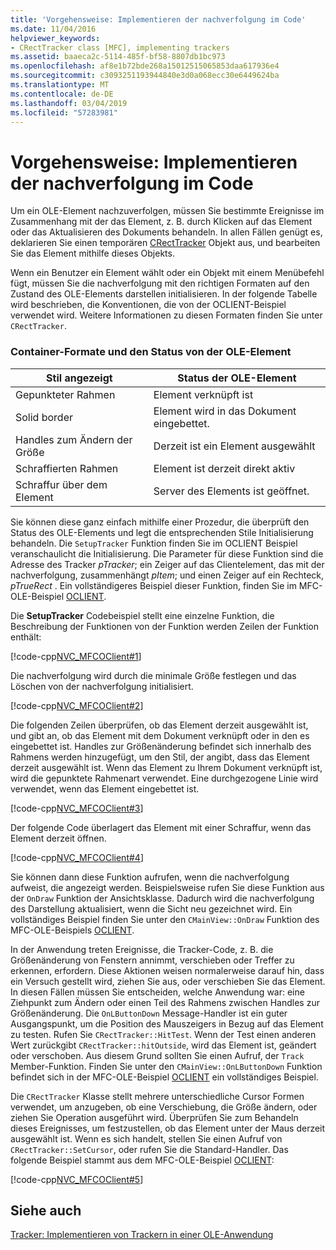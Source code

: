 ```yaml
---
title: 'Vorgehensweise: Implementieren der nachverfolgung im Code'
ms.date: 11/04/2016
helpviewer_keywords:
- CRectTracker class [MFC], implementing trackers
ms.assetid: baaeca2c-5114-485f-bf58-8807db1bc973
ms.openlocfilehash: af8e1b72bde268a15012515065853daa617936e4
ms.sourcegitcommit: c3093251193944840e3d0a068ecc30e6449624ba
ms.translationtype: MT
ms.contentlocale: de-DE
ms.lasthandoff: 03/04/2019
ms.locfileid: "57283981"
---
```

# <a name="how-to-implement-tracking-in-your-code"></a>Vorgehensweise: Implementieren der nachverfolgung im Code

Um ein OLE-Element nachzuverfolgen, müssen Sie bestimmte Ereignisse im Zusammenhang mit der das Element, z. B. durch Klicken auf das Element oder das Aktualisieren des Dokuments behandeln. In allen Fällen genügt es, deklarieren Sie einen temporären [CRectTracker](../mfc/reference/crecttracker-class.md) Objekt aus, und bearbeiten Sie das Element mithilfe dieses Objekts.

Wenn ein Benutzer ein Element wählt oder ein Objekt mit einem Menübefehl fügt, müssen Sie die nachverfolgung mit den richtigen Formaten auf den Zustand des OLE-Elements darstellen initialisieren. In der folgende Tabelle wird beschrieben, die Konventionen, die von der OCLIENT-Beispiel verwendet wird. Weitere Informationen zu diesen Formaten finden Sie unter `CRectTracker`.

### <a name="container-styles-and-states-of-the-ole-item"></a>Container-Formate und den Status von der OLE-Element

|Stil angezeigt|Status der OLE-Element|
|---------------------|-----------------------|
|Gepunkteter Rahmen|Element verknüpft ist|
|Solid border|Element wird in das Dokument eingebettet.|
|Handles zum Ändern der Größe|Derzeit ist ein Element ausgewählt|
|Schraffierten Rahmen|Element ist derzeit direkt aktiv|
|Schraffur über dem Element|Server des Elements ist geöffnet.|

Sie können diese ganz einfach mithilfe einer Prozedur, die überprüft den Status des OLE-Elements und legt die entsprechenden Stile Initialisierung behandeln. Die `SetupTracker` Funktion finden Sie im OCLIENT Beispiel veranschaulicht die Initialisierung. Die Parameter für diese Funktion sind die Adresse des Tracker *pTracker*; ein Zeiger auf das Clientelement, das mit der nachverfolgung, zusammenhängt *pItem*; und einen Zeiger auf ein Rechteck, *pTrueRect* . Ein vollständigeres Beispiel dieser Funktion, finden Sie im MFC-OLE-Beispiel [OCLIENT](../visual-cpp-samples.md).

Die **SetupTracker** Codebeispiel stellt eine einzelne Funktion, die Beschreibung der Funktionen von der Funktion werden Zeilen der Funktion enthält:

[!code-cpp[NVC_MFCOClient#1](../mfc/codesnippet/cpp/how-to-implement-tracking-in-your-code_1.cpp)]

Die nachverfolgung wird durch die minimale Größe festlegen und das Löschen von der nachverfolgung initialisiert.

[!code-cpp[NVC_MFCOClient#2](../mfc/codesnippet/cpp/how-to-implement-tracking-in-your-code_2.cpp)]

Die folgenden Zeilen überprüfen, ob das Element derzeit ausgewählt ist, und gibt an, ob das Element mit dem Dokument verknüpft oder in den es eingebettet ist. Handles zur Größenänderung befindet sich innerhalb des Rahmens werden hinzugefügt, um den Stil, der angibt, dass das Element derzeit ausgewählt ist. Wenn das Element zu Ihrem Dokument verknüpft ist, wird die gepunktete Rahmenart verwendet. Eine durchgezogene Linie wird verwendet, wenn das Element eingebettet ist.

[!code-cpp[NVC_MFCOClient#3](../mfc/codesnippet/cpp/how-to-implement-tracking-in-your-code_3.cpp)]

Der folgende Code überlagert das Element mit einer Schraffur, wenn das Element derzeit öffnen.

[!code-cpp[NVC_MFCOClient#4](../mfc/codesnippet/cpp/how-to-implement-tracking-in-your-code_4.cpp)]

Sie können dann diese Funktion aufrufen, wenn die nachverfolgung aufweist, die angezeigt werden. Beispielsweise rufen Sie diese Funktion aus der `OnDraw` Funktion der Ansichtsklasse. Dadurch wird die nachverfolgung des Darstellung aktualisiert, wenn die Sicht neu gezeichnet wird. Ein vollständiges Beispiel finden Sie unter den `CMainView::OnDraw` Funktion des MFC-OLE-Beispiels [OCLIENT](../visual-cpp-samples.md).

In der Anwendung treten Ereignisse, die Tracker-Code, z. B. die Größenänderung von Fenstern annimmt, verschieben oder Treffer zu erkennen, erfordern. Diese Aktionen weisen normalerweise darauf hin, dass ein Versuch gestellt wird, ziehen Sie aus, oder verschieben Sie das Element. In diesen Fällen müssen Sie entscheiden, welche Anwendung war: eine Ziehpunkt zum Ändern oder einen Teil des Rahmens zwischen Handles zur Größenänderung. Die `OnLButtonDown` Message-Handler ist ein guter Ausgangspunkt, um die Position des Mauszeigers in Bezug auf das Element zu testen. Rufen Sie `CRectTracker::HitTest`. Wenn der Test einen anderen Wert zurückgibt `CRectTracker::hitOutside`, wird das Element ist, geändert oder verschoben. Aus diesem Grund sollten Sie einen Aufruf, der `Track` Member-Funktion. Finden Sie unter den `CMainView::OnLButtonDown` Funktion befindet sich in der MFC-OLE-Beispiel [OCLIENT](../visual-cpp-samples.md) ein vollständiges Beispiel.

Die `CRectTracker` Klasse stellt mehrere unterschiedliche Cursor Formen verwendet, um anzugeben, ob eine Verschiebung, die Größe ändern, oder ziehen Sie Operation ausgeführt wird. Überprüfen Sie zum Behandeln dieses Ereignisses, um festzustellen, ob das Element unter der Maus derzeit ausgewählt ist. Wenn es sich handelt, stellen Sie einen Aufruf von `CRectTracker::SetCursor`, oder rufen Sie die Standard-Handler. Das folgende Beispiel stammt aus dem MFC-OLE-Beispiel [OCLIENT](../visual-cpp-samples.md):

[!code-cpp[NVC_MFCOClient#5](../mfc/codesnippet/cpp/how-to-implement-tracking-in-your-code_5.cpp)]

## <a name="see-also"></a>Siehe auch

[Tracker: Implementieren von Trackern in einer OLE-Anwendung](../mfc/trackers-implementing-trackers-in-your-ole-application.md)
